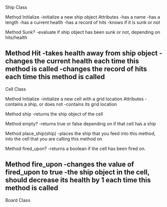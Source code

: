 Ship Class

  Method Initialize
    -initialize a new ship object
  Attributes
    -has a name
    -has a length
    -has a current health
    -has a record of hits
    -knows if it is sunk or not

  Method Sunk?
    -evaluate if ship object has been sunk or not, depending on hits/health

  Method Hit
    -takes health away from ship object
    -changes the current health each time this method is called
    -changes the record of hits each time this method is called
---------------------------
Cell Class

  Method Initialize
    -initialize a new cell with a grid location
  Attributes
    -contains a ship, or does not
    -contains its grid location

  Method ship
    -returns the ship object of the cell

  Method empty?
    -returns true or false depending on if that cell has a ship

  Method place_ship(ship)
    -places the ship that you feed into this method, into the cell that you are calling this method on

  Method fired_upon?
    -returns a boolean if the cell has been fired on.

  Method fire_upon
    -changes the value of fired_upon to true
    -the ship object in the cell, should decrease its health by 1 each time this method is called
------------------------
Board Class
